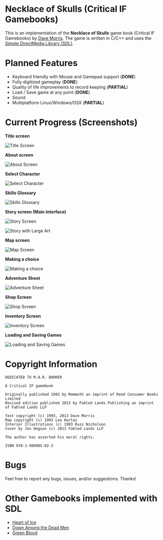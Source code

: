 # Necklace of Skulls (Critical IF Gamebooks)

This is an implementation of the **Necklace of Skulls** game book (Critical IF Gamebooks) by [Dave Morris](https://fabledlands.blogspot.com/). The game is written in C/C++ and uses the [Simple DirectMedia Library (SDL)](https://www.libsdl.org/).

# Planned Features

- Keyboard friendly with Mouse and Gamepad support (**DONE**)
- Fully digitized gameplay (**DONE**)
- Quality of life improvements to record keeping (**PARTIAL**)
- Load / Save game at any point (**DONE**)
- Sound
- Multiplatform Linux/Windows/OSX (**PARTIAL**)

# Current Progress (Screenshots)

**Title screen**

![Title Screen](/screenshots/title-screen.png)

**About screen**

![About Screen](/screenshots/about-screen.png)

**Select Character**

![Select Character](/screenshots/select-character.png)

**Skills Glossary**

![Skills Glossary](/screenshots/skills-glossary.png)

**Story screen (Main interface)**

![Story Screen](/screenshots/story-screen.png)

![Story with Large Art](/screenshots/story-screen-splash.png)

**Map screen**

![Map Screen](/screenshots/map-screen.png)

**Making a choice**

![Making a choice](/screenshots/making-choices.png)

**Adventure Sheet**

![Adventure Sheet](/screenshots/adventure-sheet.png)

**Shop Screen**

![Shop Screen](/screenshots/shop-screen.png)

**Inventory Screen**

![Inventory Screen](/screenshots/inventory-screen.png)

**Loading and Saving Games**

![Loading and Saving Games](/screenshots/load-save-screen.png)

# Copyright Information 

```
DEDICATED TO M.A.R. BARKER

A Critical IF gamebook

Originally published 1993 by Mammoth an imprint of Reed Consumer Books Limited
Revised edition published 2013 by Fabled Lands Publishing an imprint of Fabled Lands LLP

Text copyright (c) 1993, 2013 Dave Morris
Map copyright (c) 1993 Leo Hartas
Interior Illustrations (c) 1993 Russ Nicholson
Cover by Jon Hogson (c) 2013 Fabled Lands LLP

The author has asserted his moral rights.

ISBN 978-1-909905-02-3
```

# Bugs

Feel free to report any bugs, issues, and/or suggestions. Thanks!

# Other Gamebooks implemented with SDL

- [Heart of Ice](https://www.github.com/daelsepara/sdl-heart)
- [Down Among the Dead Men](https://www.github.com/daelsepara/sdl-dead)
- [Green Blood](https://www.github.com/daelsepara/sdl-green)